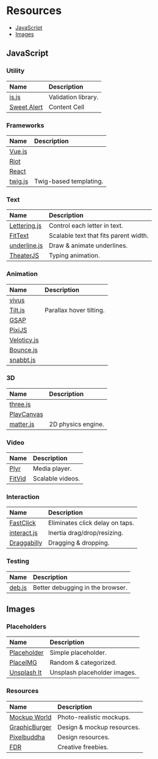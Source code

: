 # Resources
- [JavaScript](#javascript)
- [Images](#images)




## JavaScript

### Utility
Name | Description
:--- | :---
[is.js](http://is.js.org/)  | Validation library.
[Sweet Alert](http://t4t5.github.io/sweetalert/)  | Content Cell

### Frameworks
Name | Description
:--- | :---
[Vue.js](https://vuejs.org/) |
[Riot](http://riotjs.com/) |
[React](https://facebook.github.io/react/) |
[twig.js](https://github.com/twigjs/twig.js) | Twig-based templating.

### Text
Name | Description
:--- | :---
[Lettering.js](http://letteringjs.com/) | Control each letter in text.
[FitText](http://fittextjs.com/) | Scalable text that fits parent width.
[underline.js](http://underlinejs.org/) | Draw & animate underlines.
[TheaterJS](http://underlinejs.org/) | Typing animation.

### Animation
Name | Description
:--- | :---
[vivus](http://maxwellito.github.io/vivus/) |
[Tilt.js](https://gijsroge.github.io/tilt.js/) | Parallax hover tilting.
[GSAP](https://greensock.com/gsap) |
[PixiJS](http://www.pixijs.com/) |
[Veloticy.js](http://velocityjs.org/) |
[Bounce.js](http://bouncejs.com/) |
[snabbt.js](http://daniel-lundin.github.io/snabbt.js/) |

### 3D
Name | Description
:--- | :---
[three.js](https://threejs.org/) |
[PlayCanvas](https://playcanvas.com/) |
[matter.js](http://brm.io/matter-js/) | 2D physics engine.

### Video
Name | Description
:--- | :---
[Plyr](https://plyr.io/) | Media player.
[FitVid](http://fitvidsjs.com/) | Scalable videos.

### Interaction
Name | Description
:--- | :---
[FastClick](https://labs.ft.com/fastclick/) | Eliminates click delay on taps.
[interact.js](http://interactjs.io/) | Inertia drag/drop/resizing.
[Draggabilly](https://draggabilly.desandro.com/) | Dragging & dropping.

### Testing
Name | Description
:--- | :---
[deb.js](https://github.com/krasimir/deb.js) | Better debugging in the browser.





## Images

### Placeholders
Name | Description
:--- | :---
[Placeholder](https://placeholder.com/) | Simple placeholder.
[PlaceIMG](https://placeimg.com/) | Random & categorized.
[Unsplash It](https://unsplash.it/) | Unsplash placeholder images.

### Resources
Name | Description
:--- | :---
[Mockup World](https://www.mockupworld.co/all-mockups/) | Photo-realistic mockups.
[GraphicBurger](http://graphicburger.com/) | Design & mockup resources.
[Pixelbuddha](https://pixelbuddha.net/) | Design resources.
[FDR](http://freedesignresources.net/) | Creative freebies.
